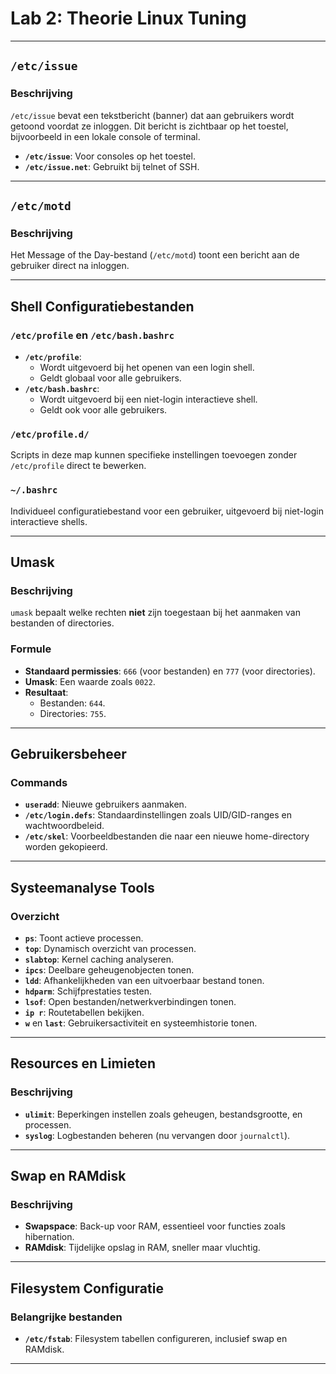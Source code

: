 
# Lab 2: Theorie Linux Tuning

---

## `/etc/issue`

### Beschrijving
`/etc/issue` bevat een tekstbericht (banner) dat aan gebruikers wordt getoond voordat ze inloggen. Dit bericht is zichtbaar op het toestel, bijvoorbeeld in een lokale console of terminal.

- **`/etc/issue`**: Voor consoles op het toestel.
- **`/etc/issue.net`**: Gebruikt bij telnet of SSH.

---

## `/etc/motd`

### Beschrijving
Het Message of the Day-bestand (`/etc/motd`) toont een bericht aan de gebruiker direct na inloggen.

---

## Shell Configuratiebestanden

### `/etc/profile` en `/etc/bash.bashrc`
- **`/etc/profile`**:
  - Wordt uitgevoerd bij het openen van een login shell.
  - Geldt globaal voor alle gebruikers.
- **`/etc/bash.bashrc`**:
  - Wordt uitgevoerd bij een niet-login interactieve shell.
  - Geldt ook voor alle gebruikers.

### `/etc/profile.d/`
Scripts in deze map kunnen specifieke instellingen toevoegen zonder `/etc/profile` direct te bewerken.

### `~/.bashrc`
Individueel configuratiebestand voor een gebruiker, uitgevoerd bij niet-login interactieve shells.

---

## Umask

### Beschrijving
`umask` bepaalt welke rechten **niet** zijn toegestaan bij het aanmaken van bestanden of directories.

### Formule
- **Standaard permissies**: `666` (voor bestanden) en `777` (voor directories).
- **Umask**: Een waarde zoals `0022`.
- **Resultaat**:
  - Bestanden: `644`.
  - Directories: `755`.

---

## Gebruikersbeheer

### Commands
- **`useradd`**: Nieuwe gebruikers aanmaken.
- **`/etc/login.defs`**: Standaardinstellingen zoals UID/GID-ranges en wachtwoordbeleid.
- **`/etc/skel`**: Voorbeeldbestanden die naar een nieuwe home-directory worden gekopieerd.

---

## Systeemanalyse Tools

### Overzicht
- **`ps`**: Toont actieve processen.
- **`top`**: Dynamisch overzicht van processen.
- **`slabtop`**: Kernel caching analyseren.
- **`ipcs`**: Deelbare geheugenobjecten tonen.
- **`ldd`**: Afhankelijkheden van een uitvoerbaar bestand tonen.
- **`hdparm`**: Schijfprestaties testen.
- **`lsof`**: Open bestanden/netwerkverbindingen tonen.
- **`ip r`**: Routetabellen bekijken.
- **`w`** en **`last`**: Gebruikersactiviteit en systeemhistorie tonen.

---

## Resources en Limieten

### Beschrijving
- **`ulimit`**: Beperkingen instellen zoals geheugen, bestandsgrootte, en processen.
- **`syslog`**: Logbestanden beheren (nu vervangen door `journalctl`).

---

## Swap en RAMdisk

### Beschrijving
- **Swapspace**: Back-up voor RAM, essentieel voor functies zoals hibernation.
- **RAMdisk**: Tijdelijke opslag in RAM, sneller maar vluchtig.

---

## Filesystem Configuratie

### Belangrijke bestanden
- **`/etc/fstab`**: Filesystem tabellen configureren, inclusief swap en RAMdisk.

---